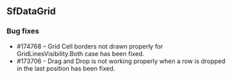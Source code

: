 ## SfDataGrid

### Bug fixes

  - \#174768 – Grid Cell borders not drawn properly for GridLinesVisibility.Both case has been fixed.
  - \#173706 - Drag and Drop is not working properly when a row is dropped in the last position has been fixed.
  